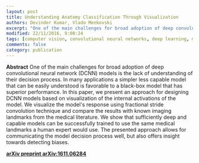 ```yaml
---
layout: post
title: Understanding Anatomy Classification Through Visualization
authors: Devinder Kumar, Vlado Menkovski
excerpt: "One of the main challenges for broad adoption of deep convolutional neural network (DCNN) models is the lack of understanding of their decision process. In many applications a simpler less capable model that can be easily understood is favorable to a black-box model that has superior performance. In this paper, we present an approach for designing DCNN models based on visualization of the internal activations of the model. We visualize the model's response using fractional stride convolution technique and compare the results with known imaging landmarks from the medical literature. We show that sufficiently deep and capable models can be successfully trained to use the same medical landmarks a human expert would use. The presented approach allows for communicating the model decision process well, but also offers insight towards detecting biases."
modified: 22/11/2016, 9:00:24
tags: [computer vision, convolutional neural networks, deep learning, medical image analysis]
comments: false
category: publication
---
```


**Abstract** 
One of the main challenges for broad adoption of deep convolutional neural network (DCNN) models is the lack of understanding of their decision process. In many applications a simpler less capable model that can be easily understood is favorable to a black-box model that has superior performance. In this paper, we present an approach for designing DCNN models based on visualization of the internal activations of the model. We visualize the model's response using fractional stride convolution technique and compare the results with known imaging landmarks from the medical literature. We show that sufficiently deep and capable models can be successfully trained to use the same medical landmarks a human expert would use. The presented approach allows for communicating the model decision process well, but also offers insight towards detecting biases.

**[arXiv preprint arXiv:1611.06284](https://arxiv.org/abs/1611.06284)**
